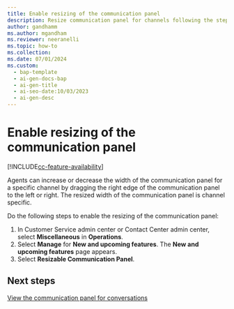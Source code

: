```yaml
---
title: Enable resizing of the communication panel
description: Resize communication panel for channels following the steps in Customer Service admin center. 
author: gandhamm
ms.author: mgandham
ms.reviewer: neeranelli
ms.topic: how-to 
ms.collection: 
ms.date: 07/01/2024
ms.custom:
  - bap-template
  - ai-gen-docs-bap
  - ai-gen-title
  - ai-seo-date:10/03/2023
  - ai-gen-desc
---
```


# Enable resizing of the communication panel

[!INCLUDE[cc-feature-availability](../../includes/cc-feature-availability.md)]

Agents can increase or decrease the width of the communication panel for a specific channel by dragging the right edge of the communication panel to the left or right. The resized width of the communication panel is channel specific.

Do the following steps to enable the resizing of the communication panel:

1. In Customer Service admin center or Contact Center admin center, select **Miscellaneous** in **Operations**.
1. Select **Manage** for **New and upcoming features**. The **New and upcoming features** page appears.
1. Select  **Resizable Communication Panel**.

## Next steps
[View the communication panel for conversations](../use/oc-conversation-control.md)